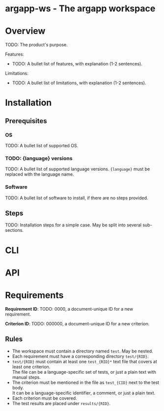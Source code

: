 # argapp-ws - The argapp workspace

# Overview

TODO: The product's purpose.

Features:
 * TODO: A bullet list of features, with explanation (1-2 sentences).

Limitations:
 * TODO: A bullet list of limitations, with explanation (1-2 sentences).

# Installation

## Prerequisites

### OS

TODO: A bullet list of supported OS.

### TODO: {language} versions

TODO: A bullet list of supported language versions. `{language}` must be replaced with the language name.

### Software

TODO: A bullet list of software to install, if there are no steps provided.

## Steps

TODO: Installation steps for a simple case. May be split into several sub-sections.

# CLI

# API

# Requirements

**Requirement ID**: TODO: 0000, a document-unique ID for a new requirement.

**Criterion ID**: TODO: 000000, a document-unique ID for a new criterion.

## Rules

 * The workspace must contain a directory named `test`. May be nested.
 * Each requirement must have a corresponding directory `test/{RID}`.
 * `test/{RID}` must contain at least one `test_{RID}*` text file that covers at least one criterion.<br>
   The file can be a language-specific set of tests, or just a plain text with manual steps.
 * The criterion must be mentioned in the file as `test_{CID}` next to the test body.<br>
   It can be a language-specific identifier, a comment, or just a plain text.
 * Each criterion must be covered.
 * The test results are placed under `results/{RID}`.
